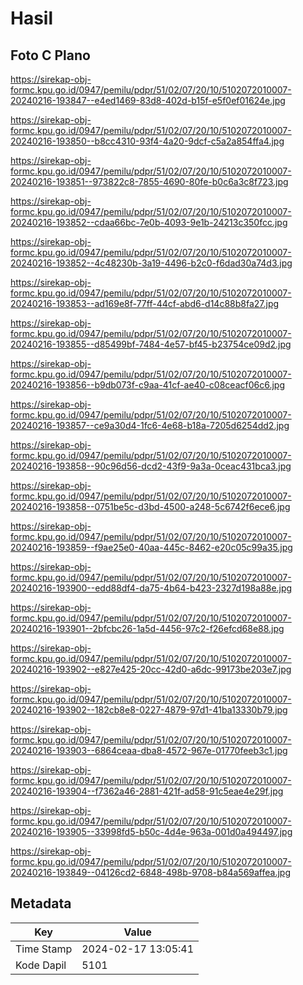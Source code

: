 # Hasil

## Foto C Plano

https://sirekap-obj-formc.kpu.go.id/0947/pemilu/pdpr/51/02/07/20/10/5102072010007-20240216-193847--e4ed1469-83d8-402d-b15f-e5f0ef01624e.jpg

https://sirekap-obj-formc.kpu.go.id/0947/pemilu/pdpr/51/02/07/20/10/5102072010007-20240216-193850--b8cc4310-93f4-4a20-9dcf-c5a2a854ffa4.jpg

https://sirekap-obj-formc.kpu.go.id/0947/pemilu/pdpr/51/02/07/20/10/5102072010007-20240216-193851--973822c8-7855-4690-80fe-b0c6a3c8f723.jpg

https://sirekap-obj-formc.kpu.go.id/0947/pemilu/pdpr/51/02/07/20/10/5102072010007-20240216-193852--cdaa66bc-7e0b-4093-9e1b-24213c350fcc.jpg

https://sirekap-obj-formc.kpu.go.id/0947/pemilu/pdpr/51/02/07/20/10/5102072010007-20240216-193852--4c48230b-3a19-4496-b2c0-f6dad30a74d3.jpg

https://sirekap-obj-formc.kpu.go.id/0947/pemilu/pdpr/51/02/07/20/10/5102072010007-20240216-193853--ad169e8f-77ff-44cf-abd6-d14c88b8fa27.jpg

https://sirekap-obj-formc.kpu.go.id/0947/pemilu/pdpr/51/02/07/20/10/5102072010007-20240216-193855--d85499bf-7484-4e57-bf45-b23754ce09d2.jpg

https://sirekap-obj-formc.kpu.go.id/0947/pemilu/pdpr/51/02/07/20/10/5102072010007-20240216-193856--b9db073f-c9aa-41cf-ae40-c08ceacf06c6.jpg

https://sirekap-obj-formc.kpu.go.id/0947/pemilu/pdpr/51/02/07/20/10/5102072010007-20240216-193857--ce9a30d4-1fc6-4e68-b18a-7205d6254dd2.jpg

https://sirekap-obj-formc.kpu.go.id/0947/pemilu/pdpr/51/02/07/20/10/5102072010007-20240216-193858--90c96d56-dcd2-43f9-9a3a-0ceac431bca3.jpg

https://sirekap-obj-formc.kpu.go.id/0947/pemilu/pdpr/51/02/07/20/10/5102072010007-20240216-193858--0751be5c-d3bd-4500-a248-5c6742f6ece6.jpg

https://sirekap-obj-formc.kpu.go.id/0947/pemilu/pdpr/51/02/07/20/10/5102072010007-20240216-193859--f9ae25e0-40aa-445c-8462-e20c05c99a35.jpg

https://sirekap-obj-formc.kpu.go.id/0947/pemilu/pdpr/51/02/07/20/10/5102072010007-20240216-193900--edd88df4-da75-4b64-b423-2327d198a88e.jpg

https://sirekap-obj-formc.kpu.go.id/0947/pemilu/pdpr/51/02/07/20/10/5102072010007-20240216-193901--2bfcbc26-1a5d-4456-97c2-f26efcd68e88.jpg

https://sirekap-obj-formc.kpu.go.id/0947/pemilu/pdpr/51/02/07/20/10/5102072010007-20240216-193902--e827e425-20cc-42d0-a6dc-99173be203e7.jpg

https://sirekap-obj-formc.kpu.go.id/0947/pemilu/pdpr/51/02/07/20/10/5102072010007-20240216-193902--182cb8e8-0227-4879-97d1-41ba13330b79.jpg

https://sirekap-obj-formc.kpu.go.id/0947/pemilu/pdpr/51/02/07/20/10/5102072010007-20240216-193903--6864ceaa-dba8-4572-967e-01770feeb3c1.jpg

https://sirekap-obj-formc.kpu.go.id/0947/pemilu/pdpr/51/02/07/20/10/5102072010007-20240216-193904--f7362a46-2881-421f-ad58-91c5eae4e29f.jpg

https://sirekap-obj-formc.kpu.go.id/0947/pemilu/pdpr/51/02/07/20/10/5102072010007-20240216-193905--33998fd5-b50c-4d4e-963a-001d0a494497.jpg

https://sirekap-obj-formc.kpu.go.id/0947/pemilu/pdpr/51/02/07/20/10/5102072010007-20240216-193849--04126cd2-6848-498b-9708-b84a569affea.jpg


## Metadata

| Key        | Value               |
| ---------- | ------------------- |
| Time Stamp | 2024-02-17 13:05:41 |
| Kode Dapil | 5101                |



